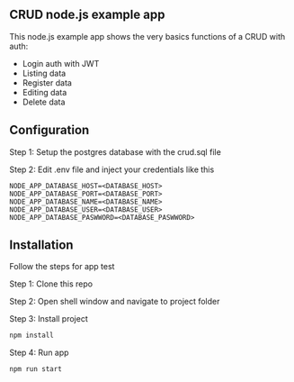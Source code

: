 ## CRUD node.js example app

This node.js example app shows the very basics functions of a CRUD with auth:

- Login auth with JWT
- Listing data
- Register data
- Editing data
- Delete data

## Configuration

Step 1: Setup the postgres database with the crud.sql file

Step 2: Edit .env file and inject your credentials like this
```
NODE_APP_DATABASE_HOST=<DATABASE_HOST>
NODE_APP_DATABASE_PORT=<DATABASE_PORT>
NODE_APP_DATABASE_NAME=<DATABASE_NAME>
NODE_APP_DATABASE_USER=<DATABASE_USER>
NODE_APP_DATABASE_PASWWORD=<DATABASE_PASWWORD>
```

## Installation

Follow the steps for app test

Step 1: Clone this repo

Step 2: Open shell window and navigate to project folder

Step 3: Install project
```bash
npm install
```
Step 4: Run app
```bash
npm run start
```
